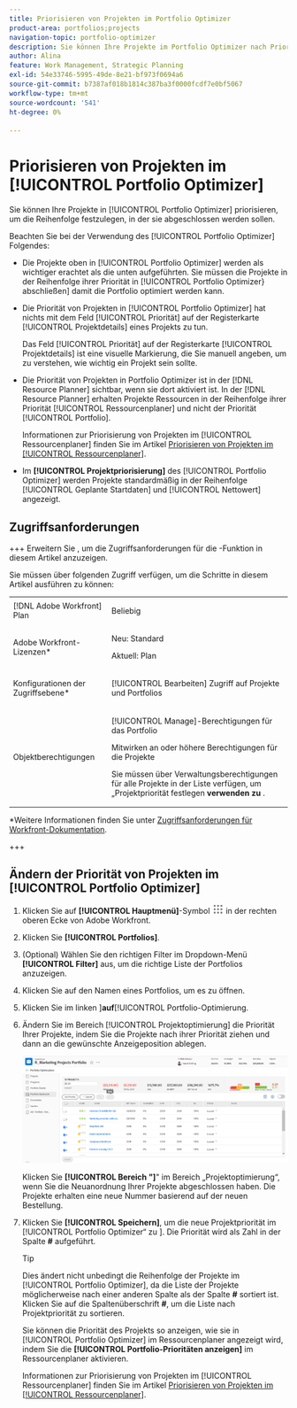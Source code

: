 ```yaml
---
title: Priorisieren von Projekten im Portfolio Optimizer
product-area: portfolios;projects
navigation-topic: portfolio-optimizer
description: Sie können Ihre Projekte im Portfolio Optimizer nach Priorität ordnen, um die Reihenfolge festzulegen, in der sie abgeschlossen werden sollen.
author: Alina
feature: Work Management, Strategic Planning
exl-id: 54e33746-5995-49de-8e21-bf973f0694a6
source-git-commit: b7387af018b1814c387ba3f0000fcdf7e0bf5067
workflow-type: tm+mt
source-wordcount: '541'
ht-degree: 0%

---
```


# Priorisieren von Projekten im [!UICONTROL Portfolio Optimizer]

Sie können Ihre Projekte in [!UICONTROL Portfolio Optimizer] priorisieren, um die Reihenfolge festzulegen, in der sie abgeschlossen werden sollen.

Beachten Sie bei der Verwendung des [!UICONTROL Portfolio Optimizer] Folgendes:

* Die Projekte oben in [!UICONTROL Portfolio Optimizer] werden als wichtiger erachtet als die unten aufgeführten. Sie müssen die Projekte in der Reihenfolge ihrer Priorität in [!UICONTROL Portfolio Optimizer} abschließen] damit die Portfolio optimiert werden kann.
* Die Priorität von Projekten in [!UICONTROL Portfolio Optimizer] hat nichts mit dem Feld [!UICONTROL Priorität] auf der Registerkarte [!UICONTROL Projektdetails] eines Projekts zu tun.

  Das Feld [!UICONTROL Priorität] auf der Registerkarte [!UICONTROL Projektdetails] ist eine visuelle Markierung, die Sie manuell angeben, um zu verstehen, wie wichtig ein Projekt sein sollte.

* Die Priorität von Projekten in Portfolio Optimizer ist in der [!DNL Resource Planner] sichtbar, wenn sie dort aktiviert ist. In der [!DNL Resource Planner] erhalten Projekte Ressourcen in der Reihenfolge ihrer Priorität [!UICONTROL Ressourcenplaner] und nicht der Priorität [!UICONTROL Portfolio].

  Informationen zur Priorisierung von Projekten im [!UICONTROL Ressourcenplaner] finden Sie im Artikel [Priorisieren von Projekten im [!UICONTROL Ressourcenplaner]](../../../resource-mgmt/resource-planning/prioritize-projects-resource-planner.md).

* Im **[!UICONTROL Projektpriorisierung]** des [!UICONTROL Portfolio Optimizer] werden Projekte standardmäßig in der Reihenfolge [!UICONTROL Geplante Startdaten] und [!UICONTROL Nettowert] angezeigt.

## Zugriffsanforderungen

+++ Erweitern Sie , um die Zugriffsanforderungen für die -Funktion in diesem Artikel anzuzeigen.

Sie müssen über folgenden Zugriff verfügen, um die Schritte in diesem Artikel ausführen zu können:

<table style="table-layout:auto"> 
 <col> 
 <col> 
 <tbody> 
  <tr> 
   <td role="rowheader">[!DNL Adobe Workfront] Plan</td> 
   <td> <p>Beliebig </p> </td> 
  </tr> 
  <tr> 
   <td role="rowheader">Adobe Workfront-Lizenzen*</td> 
   <td> <p>Neu: Standard</p>
   <p>Aktuell: Plan</p> </td> 
  </tr> 
  <tr> 
   <td role="rowheader">Konfigurationen der Zugriffsebene*</td> 
   <td> <p>[!UICONTROL Bearbeiten] Zugriff auf Projekte und Portfolios</p></td> 
  </tr> 
  <tr> 
   <td role="rowheader">Objektberechtigungen</td> 
   <td> <p>[!UICONTROL Manage]-Berechtigungen für das Portfolio</p> <p>Mitwirken an oder höhere Berechtigungen für die Projekte</p> 
   <p>Sie müssen über Verwaltungsberechtigungen für alle Projekte in der Liste verfügen, um „Projektpriorität festlegen<b> verwenden zu </b>.</p>
    </td> 
  </tr> 
 </tbody> 
</table>

*Weitere Informationen finden Sie unter [Zugriffsanforderungen für Workfront-Dokumentation](/help/quicksilver/administration-and-setup/add-users/access-levels-and-object-permissions/access-level-requirements-in-documentation.md).

+++

## Ändern der Priorität von Projekten im [!UICONTROL Portfolio Optimizer]

1. Klicken Sie auf **[!UICONTROL Hauptmenü]**-Symbol ![Hauptmenüsymbol](assets/main-menu-icon.png) in der rechten oberen Ecke von Adobe Workfront.

1. Klicken Sie **[!UICONTROL Portfolios]**.
1. (Optional) Wählen Sie den richtigen Filter im Dropdown-Menü **[!UICONTROL Filter]** aus, um die richtige Liste der Portfolios anzuzeigen.
1. Klicken Sie auf den Namen eines Portfolios, um es zu öffnen.
1. Klicken Sie im linken ]**auf**[!UICONTROL  Portfolio-Optimierung.
1. Ändern Sie im Bereich [!UICONTROL Projektoptimierung] die Priorität Ihrer Projekte, indem Sie die Projekte nach ihrer Priorität ziehen und dann an die gewünschte Anzeigeposition ablegen.

   ![Portfolio Optimizer mit Projekten](assets/portfolio-optimizer-with-projects-nwe-350x89.png)

   Klicken Sie **[!UICONTROL Bereich &quot;]**&quot; im Bereich „Projektoptimierung“, wenn Sie die Neuanordnung Ihrer Projekte abgeschlossen haben. Die Projekte erhalten eine neue Nummer basierend auf der neuen Bestellung.

1. Klicken Sie **[!UICONTROL Speichern]**, um die neue Projektpriorität im [!UICONTROL Portfolio Optimizer“ zu ]. Die Priorität wird als Zahl in der Spalte **#** aufgeführt.

   >[!TIP]
   >
   >Dies ändert nicht unbedingt die Reihenfolge der Projekte im [!UICONTROL Portfolio Optimizer], da die Liste der Projekte möglicherweise nach einer anderen Spalte als der Spalte **#** sortiert ist. Klicken Sie auf die Spaltenüberschrift **#**, um die Liste nach Projektpriorität zu sortieren.

   Sie können die Priorität des Projekts so anzeigen, wie sie in [!UICONTROL Portfolio Optimizer] im Ressourcenplaner angezeigt wird, indem Sie die **[!UICONTROL Portfolio-Prioritäten anzeigen]** im Ressourcenplaner aktivieren.

   Informationen zur Priorisierung von Projekten im [!UICONTROL Ressourcenplaner] finden Sie im Artikel [Priorisieren von Projekten im [!UICONTROL Ressourcenplaner]](../../../resource-mgmt/resource-planning/prioritize-projects-resource-planner.md).
